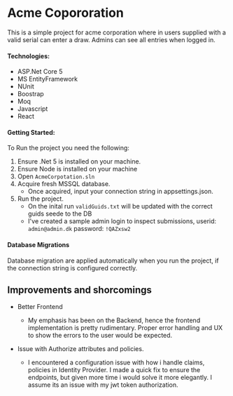 # Acme Copororation

This is a simple project for acme corporation where in users supplied with a valid serial can enter a draw. Admins can see all entries when logged in. 

#### Technologies:
* ASP.Net Core 5
* MS EntityFramework
* NUnit
* Boostrap
* Moq
* Javascript
* React

#### Getting Started:
To Run the project you need the following:
1. Ensure .Net 5 is installed on your machine.
2. Ensure Node is installed on your machine
3. Open ``AcmeCorpotation.sln``
4. Acquire fresh MSSQL database.
	* Once acquired, input your connection string in appsettings.json.
5. Run the project.
	* On the inital run ``validGuids.txt`` will be updated with the correct guids seede to the DB
	* I've created a sample admin login to inspect submissions, userid: ``admin@admin.dk`` password: ``!QAZxsw2``

#### Database Migrations
Database migration are applied automatically when you run the project, if the connection string is configured correctly.


## Improvements and shorcomings

* Better Frontend
	* My emphasis has been on the Backend, hence the frontend implementation is pretty rudimentary. Proper error handling and UX to show the errors to the user would be expected.

* Issue with Authorize attributes and policies.
	* I encountered a configuration issue with how i handle claims, policies in Identity Provider. I made a quick fix to ensure the endpoints, but given more time i would solve it more elegantly. I assume its an issue with my jwt token authorization.

